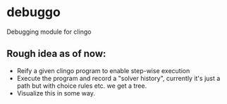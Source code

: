 # debuggo
Debugging module for clingo

## Rough idea as of now:
* Reify a given clingo program to enable step-wise execution
* Execute the program and record a "solver history", currently it's just a path but with choice rules etc. we get a tree.
* Visualize this in some way.

